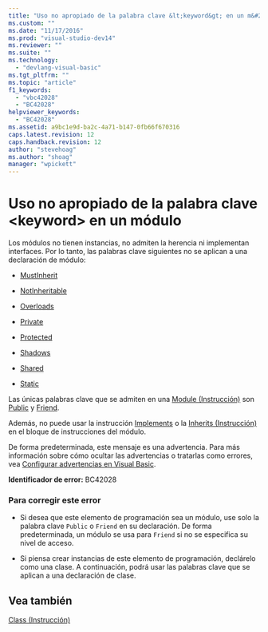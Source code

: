 ```yaml
---
title: "Uso no apropiado de la palabra clave &lt;keyword&gt; en un m&#243;dulo | Microsoft Docs"
ms.custom: ""
ms.date: "11/17/2016"
ms.prod: "visual-studio-dev14"
ms.reviewer: ""
ms.suite: ""
ms.technology: 
  - "devlang-visual-basic"
ms.tgt_pltfrm: ""
ms.topic: "article"
f1_keywords: 
  - "vbc42028"
  - "BC42028"
helpviewer_keywords: 
  - "BC42028"
ms.assetid: a9bc1e9d-ba2c-4a71-b147-0fb66f670316
caps.latest.revision: 12
caps.handback.revision: 12
author: "stevehoag"
ms.author: "shoag"
manager: "wpickett"
---
```

# Uso no apropiado de la palabra clave &lt;keyword&gt; en un m&#243;dulo
Los módulos no tienen instancias, no admiten la herencia ni implementan interfaces. Por lo tanto, las palabras clave siguientes no se aplican a una declaración de módulo:  
  
-   [MustInherit](/dotnet/visual-basic/language-reference/modifiers/mustinherit)  
  
-   [NotInheritable](/dotnet/visual-basic/language-reference/modifiers/notinheritable)  
  
-   [Overloads](/dotnet/visual-basic/language-reference/modifiers/overloads)  
  
-   [Private](/dotnet/visual-basic/language-reference/modifiers/private)  
  
-   [Protected](/dotnet/visual-basic/language-reference/modifiers/protected)  
  
-   [Shadows](/dotnet/visual-basic/language-reference/modifiers/shadows)  
  
-   [Shared](/dotnet/visual-basic/language-reference/modifiers/shared)  
  
-   [Static](/dotnet/visual-basic/language-reference/modifiers/static)  
  
 Las únicas palabras clave que se admiten en una [Module \(Instrucción\)](/dotnet/visual-basic/language-reference/statements/module-statement) son [Public](/dotnet/visual-basic/language-reference/modifiers/public) y [Friend](/dotnet/visual-basic/language-reference/modifiers/friend).  
  
 Además, no puede usar la instrucción [Implements](/dotnet/visual-basic/language-reference/statements/implements-clause) o la [Inherits \(Instrucción\)](/dotnet/visual-basic/language-reference/statements/inherits-statement) en el bloque de instrucciones del módulo.  
  
 De forma predeterminada, este mensaje es una advertencia. Para más información sobre cómo ocultar las advertencias o tratarlas como errores, vea [Configurar advertencias en Visual Basic](../ide/configuring-warnings-in-visual-basic.md).  
  
 **Identificador de error:** BC42028  
  
### Para corregir este error  
  
-   Si desea que este elemento de programación sea un módulo, use solo la palabra clave `Public` o `Friend` en su declaración. De forma predeterminada, un módulo se usa para `Friend` si no se especifica su nivel de acceso.  
  
-   Si piensa crear instancias de este elemento de programación, declárelo como una clase. A continuación, podrá usar las palabras clave que se aplican a una declaración de clase.  
  
## Vea también  
 [Class \(Instrucción\)](/dotnet/visual-basic/language-reference/statements/class-statement)